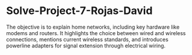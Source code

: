 # Solve-Project-7-Rojas-David
The objective is to explain home networks, including key hardware like modems and routers. It highlights the choice between wired and wireless connections, mentions current wireless standards, and introduces powerline adapters for signal extension through electrical wiring.
